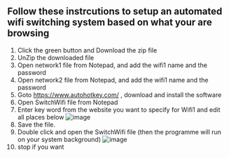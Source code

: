 ## Follow these instrcutions to setup an automated wifi switching system based on what your are browsing

1. Click the green button and Download the zip file
2. UnZip the downloaded file
3. Open network1 file from Notepad, and add the wifi1 name and the password
4. Open network2 file from Notepad, and add the wifi1 name and the password
5. Goto https://www.autohotkey.com/ , download and install the software
6. Open SwitchWifi file from Notepad
7. Enter key word from the website you want to specify for Wifi1 and edit all places below
![image](https://github.com/user-attachments/assets/b6846230-2e3a-46cc-885f-53402aaaafe5)
8. Save the file.
9. Double click and open the SwitchWifi file (then the programme will run on your system background)
![image](https://github.com/user-attachments/assets/d34bed53-a075-42ec-bd5a-5427adf36640)
10. stop if you want
